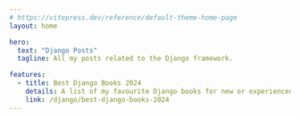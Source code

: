 ```yaml
---
# https://vitepress.dev/reference/default-theme-home-page
layout: home

hero:
  text: "Django Posts"
  tagline: All my posts related to the Django framework.

features:
  - title: Best Django Books 2024
    details: A list of my favourite Django books for new or experienced developers.
    link: /django/best-django-books-2024
---
```


